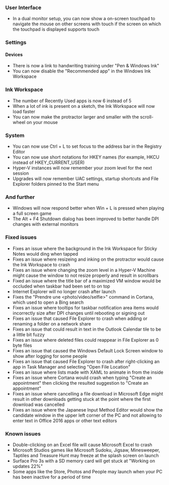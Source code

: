 ### User Interface
- In a dual monitor setup, you can now show a on-screen touchpad to navigate the mouse on other screens with touch if the screen on which the touchpad is displayed supports touch

### Settings
#### Devices
- There is now a link to handwriting training under "Pen & Windows Ink"
- You can now disable the "Recommended app" in the Windows Ink Workspace

### Ink Workspace
- The number of Recently Used apps is now 6 instead of 5
- When a lot of ink is present on a sketch, the Ink Workspace will now load faster
- You can now make the protractor larger and smaller with the scroll-wheel on your mouse

### System
- You can now use Ctrl + L to set focus to the address bar in the Registry Editor
- You can now use short notations for HKEY names (for example, HKCU instead of HKEY_CURRENT_USER)
- Hyper-V instances will now remember your zoom level for the next session
- Upgrades will now remember UAC settings, startup shortcuts and File Explorer folders pinned to the Start menu

### And further
- Windows will now respond better when Win + L is pressed when playing a full screen game
- The Alt + F4 Shutdown dialog has been improved to better handle DPI changes with external monitors

### Fixed issues
- Fixes an issue where the background in the Ink Workspace for Sticky Notes would ding when tapped
- Fixes an issue where resizeing and inking on the protractor would cause the Ink Workspace to crash
- Fixes an issue where changing the zoom level in a Hyper-V Machine might cause the window to not resize properly and result in scrollbars
- Fixed an issue where the title bar of a maximized VM window would be occluded when taskbar had been set to on top
- Internet Explorer will no longer crash after launch
- Fixes the "Prendre une &lt;photo/video/selfie&gt;" command in Cortana, which used to open a Bing search
- Fixes an issue where tooltips for taskbar notification area items would incorrectly size after DPI changes until rebooting or signing out
- Fixes an issue that caused File Explorer to crash when adding or renaming a folder on a network share
- Fixes an issue that could result in text in the Outlook Calendar tile to be a little bit fuzzy
- Fixes an issue where deleted files could reappear in File Explorer as 0 byte files
- Fixes an issue that caused the Windows Default Lock Screen window to show after logging for some people
- Fixes an issue that caused File Explorer to crash after right-clicking an app in Task Manager and selecting "Open File Location"
- Fixes an issue where lists made with XAML to animate in from the inside
- Fixes an issue where Cortana would crash when typing "Create an appointment" then clicking the resulted suggestion to "Create an appointment"
- Fixes an issue where cancelling a file download in Microsoft Edge might result in other downloads getting stuck at the point where the first download was cancelled
- Fixes an issue where the Japanese Input Method Editor would show the candidate window in the upper left corner of the PC and not allowing to enter text in Office 2016 apps or other text editors

### Known issues
- Double-clicking on an Excel file will cause Microsoft Excel to crash
- Microsoft Studios games like Microsoft Sudoku, Jigsaw, Minesweeper, Taptiles and Treasure Hunt may freeze at the splash screen on launch
- Surface Pro 3s with a SD memory card will get stuck at "Working on updates 22%"
- Some apps like the Store, Photos and People may launch when your PC has been inactive for a period of time